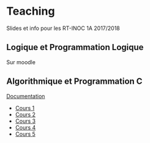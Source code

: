 Teaching
========

Slides et info pour les RT-INOC 1A 2017/2018


## Logique et Programmation Logique

Sur moodle

## Algorithmique et Programmation C

[Documentation](https://bramas.gitlab.io/libtps.h/)

* [Cours 1](https://bramas.gitlab.io/tps-c/)
* [Cours 2](https://bramas.gitlab.io/tps-c/index.html?file=cours2)
* [Cours 3](https://bramas.gitlab.io/tps-c/index.html?file=cours3)
* [Cours 4](https://bramas.gitlab.io/tps-c/index.html?file=cours4)
* [Cours 5](https://bramas.gitlab.io/tps-c/index.html?file=cours5)
